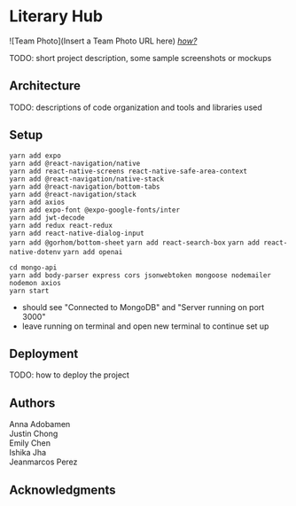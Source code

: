 # Literary Hub

![Team Photo](Insert a Team Photo URL here)
[*how?*](https://help.github.com/articles/about-readmes/#relative-links-and-image-paths-in-readme-files)

TODO: short project description, some sample screenshots or mockups

## Architecture

TODO:  descriptions of code organization and tools and libraries used

## Setup

`yarn add expo`\
`yarn add @react-navigation/native`\
`yarn add react-native-screens react-native-safe-area-context`\
`yarn add @react-navigation/native-stack`\
`yarn add @react-navigation/bottom-tabs`\
`yarn add @react-navigation/stack`\
`yarn add axios`\
`yarn add expo-font @expo-google-fonts/inter`\
`yarn add jwt-decode`\
`yarn add redux react-redux`\
`yarn add react-native-dialog-input`\
`yarn add @gorhom/bottom-sheet`
`yarn add react-search-box`
`yarn add react-native-dotenv`
`yarn add openai`



`cd mongo-api`\
`yarn add body-parser express cors jsonwebtoken mongoose nodemailer nodemon axios`\
`yarn start`
- should see "Connected to MongoDB" and "Server running on port 3000"
- leave running on terminal and open new terminal to continue set up

## Deployment

TODO: how to deploy the project

## Authors

Anna Adobamen\
Justin Chong\
Emily Chen\
Ishika Jha\
Jeanmarcos Perez

## Acknowledgments
